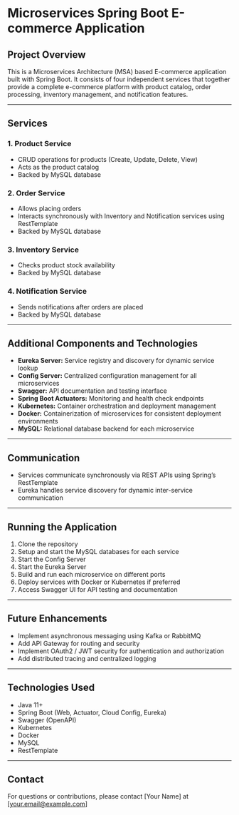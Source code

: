 # Microservices Spring Boot E-commerce Application

## Project Overview

This is a Microservices Architecture (MSA) based E-commerce application built with Spring Boot. It consists of four independent services that together provide a complete e-commerce platform with product catalog, order processing, inventory management, and notification features.

---

## Services

### 1. Product Service
- CRUD operations for products (Create, Update, Delete, View)
- Acts as the product catalog
- Backed by MySQL database

### 2. Order Service
- Allows placing orders
- Interacts synchronously with Inventory and Notification services using RestTemplate
- Backed by MySQL database

### 3. Inventory Service
- Checks product stock availability
- Backed by MySQL database

### 4. Notification Service
- Sends notifications after orders are placed
- Backed by MySQL database

---

## Additional Components and Technologies

- **Eureka Server:** Service registry and discovery for dynamic service lookup  
- **Config Server:** Centralized configuration management for all microservices  
- **Swagger:** API documentation and testing interface  
- **Spring Boot Actuators:** Monitoring and health check endpoints  
- **Kubernetes:** Container orchestration and deployment management  
- **Docker:** Containerization of microservices for consistent deployment environments  
- **MySQL:** Relational database backend for each microservice

---

## Communication

- Services communicate synchronously via REST APIs using Spring’s RestTemplate  
- Eureka handles service discovery for dynamic inter-service communication

---

## Running the Application

1. Clone the repository  
2. Setup and start the MySQL databases for each service  
3. Start the Config Server  
4. Start the Eureka Server  
5. Build and run each microservice on different ports  
6. Deploy services with Docker or Kubernetes if preferred  
7. Access Swagger UI for API testing and documentation

---

## Future Enhancements

- Implement asynchronous messaging using Kafka or RabbitMQ  
- Add API Gateway for routing and security  
- Implement OAuth2 / JWT security for authentication and authorization  
- Add distributed tracing and centralized logging

---

## Technologies Used

- Java 11+  
- Spring Boot (Web, Actuator, Cloud Config, Eureka)  
- Swagger (OpenAPI)  
- Kubernetes  
- Docker  
- MySQL  
- RestTemplate

---

## Contact

For questions or contributions, please contact [Your Name] at [your.email@example.com]


